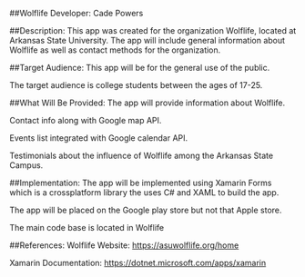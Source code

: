 ﻿##Wolflife
Developer:
Cade Powers

##Description:
This app was created for the organization Wolflife, located at Arkansas State University. The app will include general information about Wolflife as well as contact methods for the organization.

##Target Audience:
This app will be for the general use of the public.

The target audience is college students between the ages of 17-25.

##What Will Be Provided:
The app will provide information about Wolflife.

Contact info along with Google map API.

Events list integrated with Google calendar API.

Testimonials about the influence of Wolflife among the Arkansas State Campus.

##Implementation:
The app will be implemented using Xamarin Forms which is a crossplatform library the uses C# and XAML to build the app.

The app will be placed on the Google play store but not that Apple store.

The main code base is located in Wolflife

##References:
Wolflife Website: https://asuwolflife.org/home

Xamarin Documentation: https://dotnet.microsoft.com/apps/xamarin